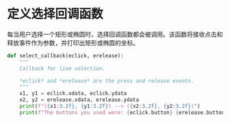 # 定义选择回调函数

每当用户选择一个矩形或椭圆时，选择回调函数都会被调用。该函数将接收点击和释放事件作为参数，并打印出矩形或椭圆的坐标。

```python
def select_callback(eclick, erelease):
    """
    Callback for line selection.

    *eclick* and *erelease* are the press and release events.
    """
    x1, y1 = eclick.xdata, eclick.ydata
    x2, y2 = erelease.xdata, erelease.ydata
    print(f"({x1:3.2f}, {y1:3.2f}) --> ({x2:3.2f}, {y2:3.2f})")
    print(f"The buttons you used were: {eclick.button} {erelease.button}")
```
